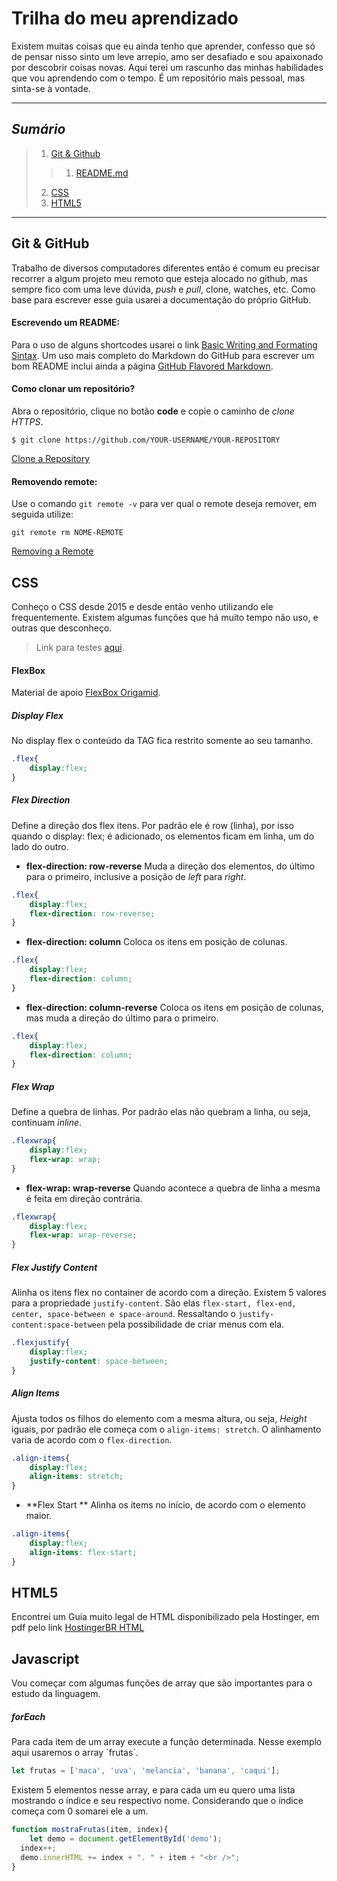 # Trilha do meu aprendizado
Existem muitas coisas que eu ainda tenho que aprender, confesso que só de pensar nisso sinto um leve arrepio, amo ser desafiado e sou apaixonado por descobrir coisas novas. Aqui terei um rascunho das minhas habilidades que vou aprendendo com o tempo. É um repositório mais pessoal, mas sinta-se à vontade.

___
_Sumário_
-----
>1. [Git & Github](git--github)
>>	1. [README.md](readme.md)
>2. [CSS](CSS)
>3. [HTML5](HTML5)
***


## Git & GitHub
Trabalho de diversos computadores diferentes então é comum eu precisar recorrer a algum projeto meu remoto que esteja alocado no github, mas sempre fico com uma leve dúvida, _push_ e _pull_, clone, watches, etc. Como base para escrever esse guia usarei a documentação do próprio GitHub. 
#### Escrevendo um README:
Para o uso de alguns shortcodes usarei o link [Basic Writing and Formating Sintax](https://docs.github.com/en/free-pro-team@latest/github/writing-on-github/basic-writing-and-formatting-syntax). 
Um uso mais completo do Markdown do GitHub para escrever um bom README inclui ainda a página [GitHub Flavored Markdown](https://github.github.com/gfm/).
#### Como clonar um repositório?
Abra o repositório, clique no botão **code** e copie o caminho de _clone HTTPS_.
```
$ git clone https://github.com/YOUR-USERNAME/YOUR-REPOSITORY
```
[Clone a Repository](https://docs.github.com/en/free-pro-team@latest/github/creating-cloning-and-archiving-repositories/cloning-a-repository)
#### Removendo remote:
Use o comando `git remote -v` para ver qual o remote deseja remover, em seguida utilize:
```
git remote rm NOME-REMOTE
```
[Removing a Remote](https://docs.github.com/pt/free-pro-team@latest/github/using-git/removing-a-remote)

## CSS
Conheço o CSS desde 2015 e desde então venho utilizando ele frequentemente. Existem algumas funções que há muito tempo não uso, e outras que desconheço.
> Link para testes [aqui](index.html).

#### FlexBox
Material de apoio [FlexBox Origamid](https://origamid.com/projetos/flexbox-guia-completo/).

##### Display Flex
No display flex o conteúdo da TAG fica restrito somente ao seu tamanho.
```CSS
.flex{
	display:flex;
}
```

##### Flex Direction
Define a direção dos flex itens. Por padrão ele é row (linha), por isso quando o display: flex; é adicionado, os elementos ficam em linha, um do lado do outro.
- **flex-direction: row-reverse**
Muda a direção dos elementos, do último para o primeiro, inclusive a posição de _left_ para _right_.
```CSS
.flex{
	display:flex;
	flex-direction: row-reverse;
}
```
- **flex-direction: column**
Coloca os itens em posição de colunas.
```CSS
.flex{
	display:flex;
	flex-direction: column;
}
```
- **flex-direction: column-reverse**
Coloca os itens em posição de colunas, mas muda a direção do último para o primeiro.
```CSS
.flex{
	display:flex;
	flex-direction: column;
}
```
##### Flex Wrap
Define a quebra de linhas. Por padrão elas não quebram a linha, ou seja, continuam _inline_. 
```CSS
.flexwrap{
	display:flex;
	flex-wrap: wrap;
}
```
- **flex-wrap: wrap-reverse**
Quando acontece a quebra de linha a mesma é feita em direção contrária.
```CSS
.flexwrap{
	display:flex;
	flex-wrap: wrap-reverse;
}
```
##### Flex Justify Content
Alinha os itens flex no container de acordo com a direção. Existem 5 valores para a propriedade `justify-content`. São elas `flex-start, flex-end, center, space-between e space-around`.
Ressaltando o `justify-content:space-between` pela possibilidade de criar menus com ela.
```CSS
.flexjustify{
	display:flex;
	justify-content: space-between;
}

```
##### Align Items
Ajusta todos os filhos do elemento com a mesma altura, ou seja, _Height_ iguais, por padrão ele começa com o `align-items: stretch`. O alinhamento varia de acordo com o `flex-direction`.
```CSS
.align-items{
	display:flex;
	align-items: stretch;
}
```
- **Flex Start **
Alinha os items no início, de acordo com o elemento maior.
```CSS
.align-items{
	display:flex;
	align-items: flex-start;
}
```

## HTML5 
Encontrei um Guia muito legal de HTML disponibilizado pela Hostinger, em pdf pelo link [HostingerBR HTML](https://github.com/hostinger/banners/blob/master/br/Guia-de-Refer%C3%AAncias-HTML-HostingerBR.pdf?raw=true)

## Javascript
Vou começar com algumas funções de array que são importantes para o estudo da linguagem.
##### forEach
Para cada item de um array execute a função determinada. Nesse exemplo aqui usaremos o array ´frutas´.
```javascript
let frutas = ['maca', 'uva', 'melancia', 'banana', 'caqui'];
```
Existem 5 elementos nesse array, e para cada um eu quero uma lista mostrando o índice e seu respectivo nome. Considerando que o índice começa com 0 somarei ele a um.
```javascript
function mostraFrutas(item, index){
	let demo = document.getElementById('demo');
  index++;
  demo.innerHTML += index + ". " + item + "<br />";	
}
```


